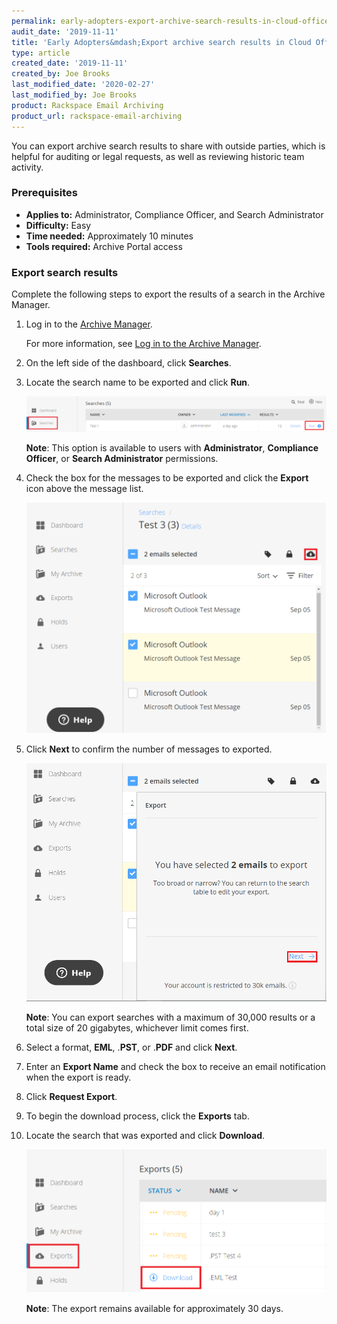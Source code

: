 ```yaml
---
permalink: early-adopters-export-archive-search-results-in-cloud-office/
audit_date: '2019-11-11'
title: 'Early Adopters&mdash;Export archive search results in Cloud Office'
type: article
created_date: '2019-11-11'
created_by: Joe Brooks
last_modified_date: '2020-02-27'
last_modified_by: Joe Brooks
product: Rackspace Email Archiving
product_url: rackspace-email-archiving
---
```


You can export archive search results to share with outside parties,
which is helpful for auditing or legal requests, as well as reviewing
historic team activity.

### Prerequisites

- **Applies to:** Administrator, Compliance Officer, and Search Administrator
- **Difficulty:** Easy
- **Time needed:** Approximately 10 minutes
- **Tools required:** Archive Portal access

### Export search results

Complete the following steps to export the results of a search in the Archive Manager.

1.  Log in to the [Archive Manager](https://cp.rackspace.com/Login.aspx?ReturnUrl=%2f).

    For more information, see [Log in to the Archive Manager](/support/how-to/log-in-to-the-archive-manager).

2.  On the left side of the dashboard, click **Searches**.

3. 	Locate the search name to be exported and click **Run**.

    <img src="Export-archive-search-results-1.png" />

    **Note**: This option is available to users with **Administrator**, **Compliance Officer**, or 
    **Search Administrator** permissions.

4. 	Check the box for the messages to be exported and click the **Export** icon above the message list.

    <img src="Export-archive-search-results-2.png" />

5.  Click **Next** to confirm the number of messages to exported.

    <img src="Export-archive-search-results-3.png" />

    **Note**: You can export searches with a maximum of 30,000 results or a total size of 20 gigabytes, 
    whichever limit comes first.

6.  Select a format, **EML**, .**PST**, or .**PDF** and click **Next**.

7.  Enter an **Export Name** and check the box to receive an email notification when the export is ready.

8.  Click **Request Export**.

9.  To begin the download process, click the **Exports** tab.

10. Locate the search that was exported and click **Download**.

    <img src="Export-archive-search-results-4.png" />

    **Note**: The export remains available for approximately 30 days.
